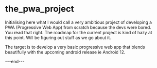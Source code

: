# the_pwa_project

Initialising here what I would call a very ambitious project of developing a PWA (Progressive Web App) from scratch because the devs were bored. 
You read that right. 
The roadmap for the current project is kind of hazy at this point. 
Will be figuring out stuff as we go about it.

The target is to develop a very basic progressive web app that blends beautifully with the upcoming android release ie Android 12. 

---end--- 



